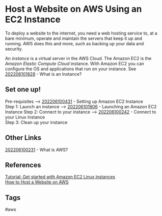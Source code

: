 # Host a Website on AWS Using an EC2 Instance

To deploy a website to the internet, you need a web hosting service to, at a bare minimum, operate and maintain the servers that keep it up and running. AWS does this and more, such as backing up your data and security.  

An *instance* is a virtual server in the AWS Cloud. The Amazon EC2 is the *Amazon Elastic Compute Cloud* instance. With Amazon EC2 you can configure the OS and applications that run on your instance. See [202206101828](../202206101828) - What is an Instance?

## Set one up!
Pre-requisites --> [202206100431](../202206100431) - Setting up Amazon EC2 Instance  
Step 1: Launch an instance --> [202206101806](../202206101806) - Launching an Amazon EC2 Instance
Step 2: Connect to your instance --> [202206100242](../202206100242) - Connect to your Linux Instance  
Step 3: Clean up your instance

##


## Other Links
[202206100231](../202206100231) - What is AWS?

## References
[Tutorial: Get started with Amazon EC2 Linux instances](https://docs.aws.amazon.com/AWSEC2/latest/UserGuide/EC2_GetStarted.html)  
[How to Host a Website on AWS](https://webhostingsvc.com/host-website-on-aws-ec2/#all-about-hosting-a-website)  

## Tags
#aws
